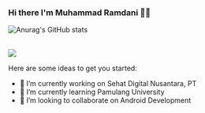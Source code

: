 ### Hi there I'm Muhammad Ramdani 💁🏻


![Anurag's GitHub stats](https://github-readme-stats.vercel.app/api?username=diigel&show_icons=true&bg_color=00000000)

<br>

<a href="https://github.com/anuraghazra/github-readme-stats">
  <img align="center" src="https://github-readme-stats.vercel.app/api/top-langs/?username=diigel&layout=compact&theme=react" />
</a>


Here are some ideas to get you started:

- 🔭 I’m currently working on Sehat Digital Nusantara, PT
- 🌱 I’m currently learning Pamulang University
- 👯 I’m looking to collaborate on Android Development


